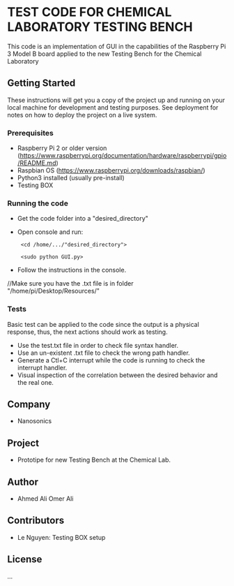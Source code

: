 # TEST CODE FOR CHEMICAL LABORATORY TESTING BENCH

This code is an implementation of GUI in the capabilities of the Raspberry Pi 3 Model B board applied to the new Testing Bench for the Chemical Laboratory

## Getting Started

These instructions will get you a copy of the project up and running on your local machine for development and testing purposes. See deployment for notes on how to deploy the project on a live system.

### Prerequisites

 * Raspberry Pi 2 or older version (https://www.raspberrypi.org/documentation/hardware/raspberrypi/gpio/README.md)
 * Raspbian OS (https://www.raspberrypi.org/downloads/raspbian/)
 * Python3 installed (usually pre-install)
 * Testing BOX 
 
### Running the code

 * Get the code folder into a "desired_directory"
 * Open console and run:
	
		<cd /home/.../"desired_directory">
		
		<sudo python GUI.py>
		
		
 * Follow the instructions in the console.
 
 //Make sure you have the .txt file is in folder "/home/pi/Desktop/Resources/"
 
	

### Tests

Basic test can be applied to the code since the output is a physical response, thus, the next actions should work as testing.

 * Use the test.txt file in order to check file syntax handler.
 * Use an un-existent .txt file to check the wrong path handler.
 * Generate a Ctl+C interrupt while the code is running to check the interrupt handler.
 * Visual inspection of the correlation between the desired behavior and the real one.

## Company

 * Nanosonics
 
## Project

 * Prototipe for new Testing Bench at the Chemical Lab.

## Author

 * Ahmed Ali Omer Ali

## Contributors

 * Le Nguyen: Testing BOX setup

## License

...
